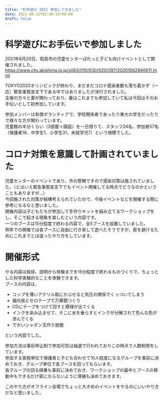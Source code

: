 ```yaml
---
title: "科学遊び 2021 参加してきました"
date: 2021-08-22T02:48:33+09:00
draft: false
---
```


# 科学遊びにお手伝いで参加しました
2021年8月20日、昭島市の児童センターぱれっと子ども向けイベントとして開催されました。  
https://www.city.akishima.lg.jp/s063/010/030/020/097/20201062940611.html

TOKYO2020オリンピックが終わり、まだまだコロナ感染者数も落ち着かず（一応）緊急事態宣言下である中ではありましたが決行されました。  
主催の方々と妻が関わっており、妻はこれまでも参加していて私は今回はそのお手伝いとして初参加しています。

参加メンバーは有償ボランティアで、学校関係者であったり東大の学生だったりで様々な方が関わっています。  
児童館の半分くらい（3部屋＋園庭）を一日借りて、スタッフ24名、参加者57名（保護者18、中学生1、小学生31、未就学児7）という規模でした。

# コロナ対策を意識して計画されていました
児童センターのイベントであり、市の管轄ですので感染対策は施されていました。（とはいえ緊急事態宣言下でもイベント開催してる時点でどうなのかということもありますが…）  
今回施された対策が結構考えられていたので、今後イベントなどを開催する際に参考になるなと思いました。  
開催内容は子どもたちが参加して手作りキットを組み立てるワークショップをし、そこで起きる現象を楽しむという内容です。  
一つのブースは15分程度で終わる内容で、全5ブースを設置していました。  
例年での開催では各ブースに自由に行き来して遊べたそうですが、密を避けるためにこれまでとは違ったやり方をしています。

# 開催形式
やる内容は挨拶、説明から体験までを15分程度で終わるものづくりで、ちょっとした科学実験的なことを体験できます。  
ブースの内容は、

- コップを薄いアクリル板にかぶせると気圧の関係でくっついてしまう
- 偏光板とセロテープで万華鏡つくり
- CDにテープをつけて回すと模様が出てくる
- インクを染み込ませて、そこに水を垂らすとインクが分解されて色んな色が滲んでくる
- でかいシャボン玉作り放題

という内容でした。  

参加方法は事前申込制で参加可否は抽選で行われておりこの時点で人数制限をしています。  
参加する家族単位で保護者と子ども合わせて10人程度になるグループを事前に決めておき、グループ単位で各ブースを回ってもらいます。  
各グループの回る順番も事前に決めておき、ワークショップの最中とブースの移動中もできるだけ密にならないように導線も決めておきます。  

このやり方がオフライン会場でちょっと大きめのイベントをやるのにいいやり方だなと思いました。
